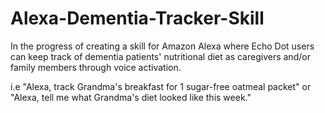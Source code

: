 # Alexa-Dementia-Tracker-Skill
In the progress of creating a skill for Amazon Alexa where Echo Dot users can keep track of dementia patients' nutritional diet as caregivers and/or family members through voice activation.

i.e "Alexa, track Grandma's breakfast for 1 sugar-free oatmeal packet"
or  "Alexa, tell me what Grandma's diet looked like this week."
